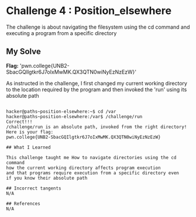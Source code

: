 
# Challenge 4 : Position_elsewhere 

The challenge is about navigating the filesystem using the cd command 
and executing a program from a specific directory

## My Solve 
**Flag:** 'pwn.college{UNB2-SbacGQIlgtkr6J7oIxMwMK.QX3QTN0wiNyEzNzEzW}'

As instructed in the challenge, I first changed my current working directory
to the location required by the program and then invoked the 'run' using its 
absolute path
```

hacker@paths~position-elsewhere:~$ cd /var
hacker@paths~position-elsewhere:/var$ /challenge/run
Correct!!!
/challenge/run is an absolute path, invoked from the right directory!
Here is your flag:
pwn.college{UNB2-SbacGQIlgtkr6J7oIxMwMK.QX3QTN0wiNyEzNzEzW}

## What I Learned

This challenge taught me How to navigate directories using the cd command 
how the current working directory affects program execution 
and that programs require execution from a specific directory even 
if you know their absolute path

## Incorrect tangents 
N/A

## References
N/A 
